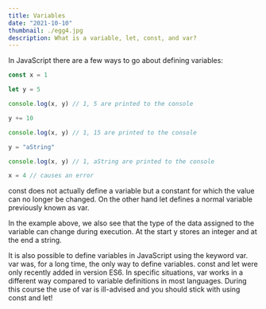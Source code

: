 ```yaml
---
title: Variables
date: "2021-10-10"
thumbnail: ./egg4.jpg
description: What is a variable, let, const, and var?
---
```


In JavaScript there are a few ways to go about defining variables:

```js
const x = 1

let y = 5

console.log(x, y) // 1, 5 are printed to the console

y += 10

console.log(x, y) // 1, 15 are printed to the console

y = "aString"

console.log(x, y) // 1, aString are printed to the console

x = 4 // causes an error
```

const does not actually define a variable but a constant for which the value can no longer be changed. On the other hand let defines a normal variable previously known as var.

In the example above, we also see that the type of the data assigned to the variable can change during execution. At the start y stores an integer and at the end a string.

It is also possible to define variables in JavaScript using the keyword var. var was, for a long time, the only way to define variables. const and let were only recently added in version ES6. In specific situations, var works in a different way compared to variable definitions in most languages. During this course the use of var is ill-advised and you should stick with using const and let!
